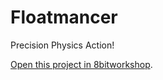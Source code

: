 Floatmancer
=====
Precision Physics Action!

[Open this project in 8bitworkshop](http://8bitworkshop.com/redir.html?platform=nes&githubURL=https%3A%2F%2Fgithub.com%2FNotExactlySiev%2Fpsychofloat&file=thegame.dasm).
